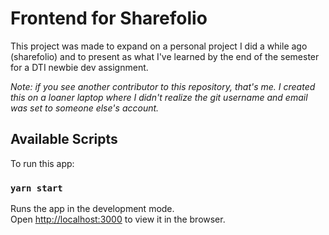 # Frontend for Sharefolio

This project was made to expand on a personal project I did a while ago (sharefolio) and to present as what I've learned by the end of the semester for a DTI newbie dev assignment. 

*Note: if you see another contributor to this repository, that's me. I created this on a loaner laptop where I didn't realize the git username and email was set to someone else's account.*

## Available Scripts

To run this app:

### `yarn start`

Runs the app in the development mode.\
Open [http://localhost:3000](http://localhost:3000) to view it in the browser.
